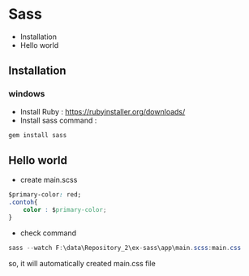 # Sass 
* Installation 
* Hello world 

## Installation 
### windows 
* Install Ruby : https://rubyinstaller.org/downloads/ 
* Install sass command : 
```java
gem install sass
```

## Hello world
* create main.scss 
```css
$primary-color: red;
.contoh{
	color : $primary-color;
}
```
* check command 
```java
sass --watch F:\data\Repository_2\ex-sass\app\main.scss:main.css
```
so, it will automatically created main.css file 
